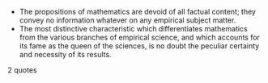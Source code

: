  - The propositions of mathematics are devoid of all factual content; they convey no information whatever on any empirical subject matter.
 - The most distinctive characteristic which differentiates mathematics from the various branches of empirical science, and which accounts for its fame as the queen of the sciences, is no doubt the peculiar certainty and necessity of its results.

2 quotes